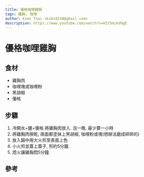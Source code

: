 ```yaml
---
title: 優格咖哩雞胸
tags: 雞胸, 咖哩
author: Kimi Tsai <kimi0230@gmail.com>
description: https://www.youtube.com/watch?v=HIY5mikVHgE
---
```

# 優格咖哩雞胸

## 食材
* 雞胸肉
* 咖哩塊或咖哩粉
* 黑胡椒
* 優格


## 步驟
1. 冷開水+鹽+優格 將雞胸肉放入. 泡一晚, 最少要一小時
2. 將雞胸肉擦乾, 兩面都塗抹上黑胡椒, 咖哩粉或塊(想辦法磨成碎碎的)
3. 放入鍋中用大火煎至表面上色
4. 小火煎並蓋上蓋子, 煎約5分鐘.
5. 熄火讓雞胸悶5分鐘. 

## 參考